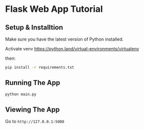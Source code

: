 # Flask Web App Tutorial

## Setup & Installtion

Make sure you have the latest version of Python installed.

Activate venv https://python.land/virtual-environments/virtualenv

then:

```bash
pip install -r requirements.txt
```

## Running The App

```bash
python main.py
```

## Viewing The App

Go to `http://127.0.0.1:5000`
